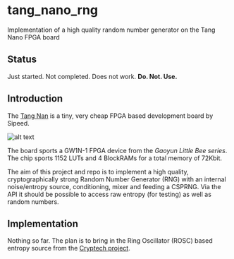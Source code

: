 # tang_nano_rng
Implementation of a high quality random number generator on the Tang Nano FPGA board


## Status
Just started. Not completed. Does not work. **Do. Not. Use.**


## Introduction
The [Tang Nan](https://tangnano.sipeed.com/en/) is a tiny, very cheap
FPGA based development board by Sipeed.

![alt text](https://www.cnx-software.com/wp-content/uploads/2019/10/Sipeed-Tang-Nano-FPGA-Board.jpg)

The board sports a GW1N-1 FPGA device from the *Gaoyun Little Bee
series*. The chip sports 1152 LUTs and  4 BlockRAMs for a total memory
of 72Kbit.

The aim of this project and repo is to implement a high quality,
cryptographically strong Random Number Generator (RNG) with an internal
noise/entropy source, conditioning, mixer and feeding a CSPRNG. Via the
API it should be possible to access raw entropy (for testing) as well as
random numbers.


## Implementation
Nothing so far. The plan is to bring in the Ring Oscillator (ROSC) based
entropy source from the [Cryptech project](https://cryptech.is/).
